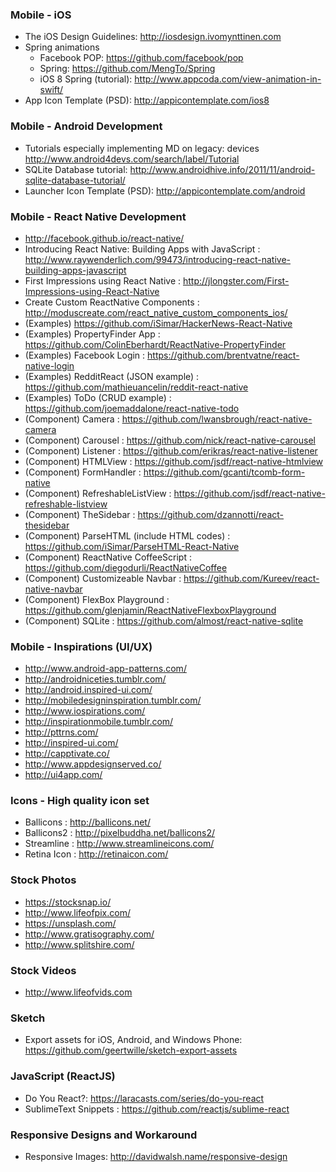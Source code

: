 ### Mobile - iOS
- The iOS Design Guidelines: http://iosdesign.ivomynttinen.com
- Spring animations
  - Facebook POP: https://github.com/facebook/pop
  - Spring: https://github.com/MengTo/Spring
  - iOS 8 Spring (tutorial): http://www.appcoda.com/view-animation-in-swift/
- App Icon Template (PSD): http://appicontemplate.com/ios8

### Mobile - Android Development
- Tutorials especially implementing MD on legacy: devices http://www.android4devs.com/search/label/Tutorial
- SQLite Database tutorial: http://www.androidhive.info/2011/11/android-sqlite-database-tutorial/
- Launcher Icon Template (PSD): http://appicontemplate.com/android

### Mobile - React Native Development
- http://facebook.github.io/react-native/
- Introducing React Native: Building Apps with JavaScript : http://www.raywenderlich.com/99473/introducing-react-native-building-apps-javascript
- First Impressions using React Native : http://jlongster.com/First-Impressions-using-React-Native
- Create Custom ReactNative Components : http://moduscreate.com/react_native_custom_components_ios/
- (Examples) https://github.com/iSimar/HackerNews-React-Native
- (Examples) PropertyFinder App : https://github.com/ColinEberhardt/ReactNative-PropertyFinder
- (Examples) Facebook Login : https://github.com/brentvatne/react-native-login
- (Examples) RedditReact (JSON example) : https://github.com/mathieuancelin/reddit-react-native
- (Examples) ToDo (CRUD example) : https://github.com/joemaddalone/react-native-todo
- (Component) Camera : https://github.com/lwansbrough/react-native-camera
- (Component) Carousel : https://github.com/nick/react-native-carousel
- (Component) Listener : https://github.com/erikras/react-native-listener
- (Component) HTMLView : https://github.com/jsdf/react-native-htmlview
- (Component) FormHandler : https://github.com/gcanti/tcomb-form-native
- (Component) RefreshableListView : https://github.com/jsdf/react-native-refreshable-listview
- (Component) TheSidebar : https://github.com/dzannotti/react-thesidebar
- (Component) ParseHTML (include HTML codes) : https://github.com/iSimar/ParseHTML-React-Native
- (Component) ReactNative CoffeeScript : https://github.com/diegodurli/ReactNativeCoffee
- (Component) Customizeable Navbar : https://github.com/Kureev/react-native-navbar
- (Component) FlexBox Playground : https://github.com/glenjamin/ReactNativeFlexboxPlayground
- (Component) SQLite : https://github.com/almost/react-native-sqlite

### Mobile - Inspirations (UI/UX)
- http://www.android-app-patterns.com/
- http://androidniceties.tumblr.com/
- http://android.inspired-ui.com/
- http://mobiledesigninspiration.tumblr.com/
- http://www.iospirations.com/
- http://inspirationmobile.tumblr.com/
- http://pttrns.com/
- http://inspired-ui.com/
- http://capptivate.co/
- http://www.appdesignserved.co/
- http://ui4app.com/

### Icons - High quality icon set
- Ballicons : http://ballicons.net/
- Ballicons2 : http://pixelbuddha.net/ballicons2/
- Streamline : http://www.streamlineicons.com/
- Retina Icon : http://retinaicon.com/

### Stock Photos
- https://stocksnap.io/
- http://www.lifeofpix.com/
- https://unsplash.com/
- http://www.gratisography.com/
- http://www.splitshire.com/

### Stock Videos
- http://www.lifeofvids.com

### Sketch
- Export assets for iOS, Android, and Windows Phone: https://github.com/geertwille/sketch-export-assets

### JavaScript (ReactJS)
- Do You React?: https://laracasts.com/series/do-you-react
- SublimeText Snippets : https://github.com/reactjs/sublime-react

### Responsive Designs and Workaround
- Responsive Images: http://davidwalsh.name/responsive-design
